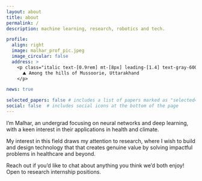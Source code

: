 ```yaml
---
layout: about
title: about
permalink: /
description: machine learning, research, robotics and tech.

profile:
  align: right
  image: malhar_prof_pic.jpeg
  image_circular: false
  address: >
    <p class="italic text-[0.9rem] mt-[8px] leading-[1.4] text-gray-600 dark:text-gray-400">
      ⛰️ Among the hills of Mussoorie, Uttarakhand
    </p>

news: true

selected_papers: false # includes a list of papers marked as "selected={true}"
social: false  # includes social icons at the bottom of the page
---
```

I’m Malhar, an undergrad focusing on neural networks and deep learning, with a keen interest in their applications in health and climate.

My interest in this field draws my attention to research, where I wish to build and design technology that that creates genuine value by solving impactful problems in healthcare and beyond. 

Reach out if you’d like to chat about anything you think we’d both enjoy! Open to research internship positions.
